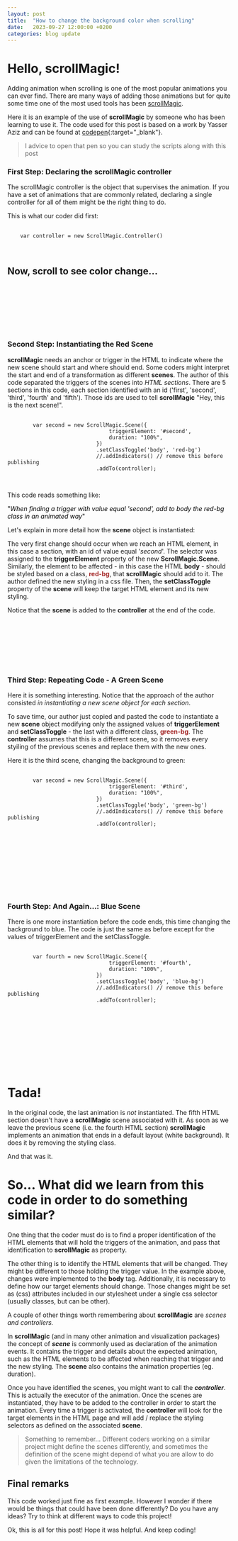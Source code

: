 ```yaml
---
layout: post
title:  "How to change the background color when scrolling"
date:   2023-09-27 12:00:00 +0200
categories: blog update
---
```

<link rel="stylesheet" href="{{ site.baseurl }}{% link src/posts/2023-09-27-how-to-change-background-color-when-scrolling/2023-09-27-how-to-change-background-color-when-scrolling.css %}">

# Hello, scrollMagic!

Adding animation when scrolling is one of the most popular animations you can ever find. There are many ways of adding those animations but for quite some time one of the most used tools has been [scrollMagic](https://scrollmagic.io/).

Here it is an example of the use of **scrollMagic** by someone who has been learning to use it. The code used for this post is based on a work by Yasser Aziz and can be found at 
[codepen](https://codepen.io/yasserius/pen/rNmExLN){:target="_blank"}.

> I advice to open that pen so you can study the scripts along with this post

<div class="container">
    <section class="slide" id="first">
        <h3>First Step: Declaring the scrollMagic controller</h3>
        <p>The scrollMagic controller is the object that supervises the animation. If you have a set of animations that are commonly related, declaring a single controller for all of them might be the right thing to do.</p>
        <p>This is what our coder did first:</p>
            <div class="language-javascript highlighter-rouge centered-content">
            <div class="highlight">
                <pre class="highlight">
                    <code>    
    <span class="kd">var</span> <span class="nx">controller</span> <span class="o">=</span> <span class="k">new</span> <span class="nx">ScrollMagic</span><span class="p">.</span><span class="nx">Controller</span><span class="p">()</span>
                    </code>
                </pre>
            </div>
        </div>
        <div class="centered-content title"><h1>Now, scroll to see color change...</h1></div>
        <br>
        <br>
        <br>
        <br>
        <br>
        <br>  
    </section>
    <section class="slide" id="second">
        <h3>Second Step: Instantiating the Red Scene</h3>
            <p><strong>scrollMagic</strong> needs an anchor or trigger in the HTML to indicate where the new scene should start and where should end. Some coders might interpret the start and end of a transformation as different <strong>scenes</strong>. The author of this code separated the triggers of the scenes into <em>HTML sections</em>. There are 5 sections in this code, each section identified with an id ('first', 'second', 'third', 'fourth' and 'fifth'). Those ids are used to tell <strong>scrollMagic</strong> "Hey, this is the next scene!".</p>
            <div class="language-javascript highlighter-rouge">
                <div class="highlight">
                    <pre class="highlight">
                        <code>
        <span class="kd">var</span> <span class="nx">second</span> <span class="o">=</span> <span class="k">new</span> <span class="nx">ScrollMagic</span><span class="p">.</span><span class="nx">Scene</span><span class="p">({</span>
                                <span class="na">triggerElement</span><span class="p">:</span> <span class="dl">'</span><span class="s1">#second</span><span class="dl">'</span><span class="p">,</span>
                                <span class="na">duration</span><span class="p">:</span> <span class="dl">"</span><span class="s2">100%</span><span class="dl">"</span><span class="p">,</span>
                            <span class="p">})</span>
                            <span class="p">.</span><span class="nx">setClassToggle</span><span class="p">(</span><span class="dl">'</span><span class="s1">body</span><span class="dl">'</span><span class="p">,</span> <span class="dl">'</span><span class="s1">red-bg</span><span class="dl">'</span><span class="p">)</span>
                            <span class="c1">//.addIndicators() // remove this before publishing</span>
                            <span class="p">.</span><span class="nx">addTo</span><span class="p">(</span><span class="nx">controller</span><span class="p">);</span>
                        </code>
                    </pre>
                </div>
            </div>
            <p>This code reads something like:</p>
            <div class="highlight" style="color: black;">
            "<em>When finding a trigger with value equal 'second', add to body the red-bg class in an animated way</em>"
            </div>
            <p>Let's explain in more detail how the <strong>scene</strong> object is instantiated:</p>
            <p>The very first change should occur when we reach an HTML element, in this case a section, with an id of value equal '<em>second</em>'. The selector was assigned to the <span class='highlight'><strong>triggerElement</strong></span> property of the new <span class='highlight'><strong>ScrollMagic.Scene</strong></span>. Similarly, the element to be affected - in this case the HTML <strong>body</strong> - should be styled based on a class, <strong style='color:brown;'>red-bg</strong>, that <strong>scrollMagic</strong> should add to it. The author defined the new styling in a css file. Then, the <span class='highlight'><strong>setClassToggle</strong></span> property of the <strong>scene</strong> will keep the target HTML element and its new styling.</p>
            <p>Notice that the <strong>scene</strong> is added to the <strong>controller</strong> at the end of the code.</p>     
        <br>
        <br>
        <br>
        <br>
        <br>
        <br>  
    </section>
    <section class="slide" id="third">
        <h3>Third Step: Repeating Code - A Green Scene</h3>
            <p>Here it is something interesting. Notice that the approach of the author consisted <em>in instantiating a new scene object for each section</em>.</p>
            <p>To save time, our author just copied and pasted the code to instantiate a new <strong>scene</strong> object modifying only the assigned values of <span class='highlight'><strong>triggerElement</strong></span> and <span class='highlight'><strong>setClassToggle</strong></span> - the last with a different class, <strong style='color:brown;'>green-bg</strong>. The <strong>controller</strong> assumes that this is a different scene, so it removes every styiling of the previous scenes and replace them with the new ones.</p>
            <p>Here it is the third scene, changing the background to green:</p>
            <div class="language-javascript highlighter-rouge">
                <div class="highlight">
                    <pre class="highlight">
                        <code>
        <span class="kd">var</span> <span class="nx">second</span> <span class="o">=</span> <span class="k">new</span> <span class="nx">ScrollMagic</span><span class="p">.</span><span class="nx">Scene</span><span class="p">({</span>
                                <span class="na">triggerElement</span><span class="p">:</span> <span class="dl">'</span><span class="s1">#third</span><span class="dl">'</span><span class="p">,</span>
                                <span class="na">duration</span><span class="p">:</span> <span class="dl">"</span><span class="s2">100%</span><span class="dl">"</span><span class="p">,</span>
                            <span class="p">})</span>
                            <span class="p">.</span><span class="nx">setClassToggle</span><span class="p">(</span><span class="dl">'</span><span class="s1">body</span><span class="dl">'</span><span class="p">,</span> <span class="dl">'</span><span class="s1">green-bg</span><span class="dl">'</span><span class="p">)</span>
                            <span class="c1">//.addIndicators() // remove this before publishing</span>
                            <span class="p">.</span><span class="nx">addTo</span><span class="p">(</span><span class="nx">controller</span><span class="p">);</span>
                        </code>
                    </pre>
                </div>
            </div> 
        <br>
        <br>
        <br>
        <br>
        <br>
        <br>    
    </section>
    <section class="slide" id="fourth">
        <h3>Fourth Step: And Again...: Blue Scene</h3>
            <p>There is one more instantiation before the code ends, this time changing the background to blue. The code is just the same as before except for the values of <span class='highlight'>triggerElement</span> and the <span class='highlight'>setClassToggle</span>.</p>
            <div class="language-javascript highlighter-rouge">
                <div class="highlight">
                    <pre class="highlight">
                        <code>
        <span class="kd">var</span> <span class="nx">fourth</span> <span class="o">=</span> <span class="k">new</span> <span class="nx">ScrollMagic</span><span class="p">.</span><span class="nx">Scene</span><span class="p">({</span>
                                <span class="na">triggerElement</span><span class="p">:</span> <span class="dl">'</span><span class="s1">#fourth</span><span class="dl">'</span><span class="p">,</span>
                                <span class="na">duration</span><span class="p">:</span> <span class="dl">"</span><span class="s2">100%</span><span class="dl">"</span><span class="p">,</span>
                            <span class="p">})</span>
                            <span class="p">.</span><span class="nx">setClassToggle</span><span class="p">(</span><span class="dl">'</span><span class="s1">body</span><span class="dl">'</span><span class="p">,</span> <span class="dl">'</span><span class="s1">blue-bg</span><span class="dl">'</span><span class="p">)</span>
                            <span class="c1">//.addIndicators() // remove this before publishing</span>
                            <span class="p">.</span><span class="nx">addTo</span><span class="p">(</span><span class="nx">controller</span><span class="p">);</span>
                        </code>
                    </pre>
                </div>
            </div>
        <br>
        <br>
        <br>
        <br>
        <br>
        <br> 
    </section>           
</div>


# Tada!

In the original code, the last animation is *not* instantiated. The fifth HTML section doesn't have a **scrollMagic** scene associated with it. As soon as we leave the previous scene (i.e. the fourth HTML section) **scrollMagic** implements an animation that ends in a default layout (white background). It does it by removing the styling class.

And that was it. 

# So... What did we learn from this code in order to do something similar?

One thing that the coder must do is to find a proper identification of the HTML elements that will hold the triggers of the animation, and pass that identification to **scrollMagic** as property.

The other thing is to identify the HTML elements that will be changed. They might be different to those holding the trigger value. In the example above, changes were implemented to the **body** tag. Additionally, it is necessary to define how our target elements should change. Those changes might be set as (css) attributes included in our stylesheet under a single css selector (usually classes, but can be other).

A couple of other things worth remembering about **scrollMagic** are *scenes and controllers.*

In **scrollMagic** (and in many other animation and visualization packages) the concept of ***scene*** is commonly used as declaration of the animation events. It contains the trigger and details about the expected animation, such as the HTML elements to be affected when reaching that trigger and the new styling. The **scene** also contains the animation properties (eg. duration).

Once you have identified the scenes, you might want to call the ***controller***. This is actually the executor of the animation. Once the scenes are instantiated, they have to be added to the controller in order to start the animation. Every time a trigger is activated, the **controller** will look for the target elements in the HTML page and will add / replace the styling selectors as defined on the associated **scene**.

> Something to remember... Different coders working on a similar project might define the scenes differently, and sometimes the definition of the scene might depend of what you are allow to do given the limitations of the technology.


## Final remarks

This code worked just fine as first example. However I wonder if there would be things that could have been done differently? Do you have any ideas? Try to think at different ways to code this project!

Ok, this is all for this post! Hope it was helpful. And keep coding!

<script src="{{ site.baseurl }}{% link src/vendor/js/scrollmagic/ScrollMagic.min.js %}"></script>
<script src="{{ site.baseurl }}{% link src/posts/2023-09-27-how-to-change-background-color-when-scrolling/2023-09-27-how-to-change-background-color-when-scrolling.js %}"></script>